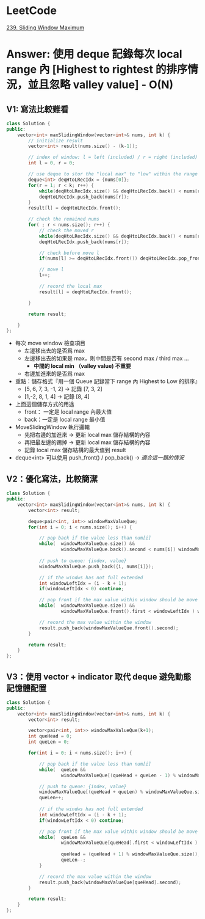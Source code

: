 # LeetCode
[239. Sliding Window Maximum](https://leetcode.com/problems/sliding-window-maximum/)

# Answer: 使用 deque 記錄每次 local range 內 [Highest to rightest 的排序情況，並且忽略 valley value] - O(N)
## V1:  寫法比較難看
```Cpp
class Solution {
public:
    vector<int> maxSlidingWindow(vector<int>& nums, int k) {
        // initialize result
        vector<int> result(nums.size() - (k-1));

        // index of window: l = left (included) / r = right (included)
        int l = 0, r = 0;

        // use deque to stor the "local max" to "low" within the range
        deque<int> deqHtoLRecIdx = {nums[0]};
        for(r = 1; r < k; r++) {
            while(deqHtoLRecIdx.size() && deqHtoLRecIdx.back() < nums[r]) deqHtoLRecIdx.pop_back();
            deqHtoLRecIdx.push_back(nums[r]);
        }
        result[l] = deqHtoLRecIdx.front();

        // check the remained nums
        for( ; r < nums.size(); r++) {
            // check the moved r
            while(deqHtoLRecIdx.size() && deqHtoLRecIdx.back() < nums[r]) deqHtoLRecIdx.pop_back();
            deqHtoLRecIdx.push_back(nums[r]);

            // check before move l
            if(nums[l] >= deqHtoLRecIdx.front()) deqHtoLRecIdx.pop_front();

            // move l
            l++;

            // record the local max
            result[l] = deqHtoLRecIdx.front();

        }

        return result;

    }
};
```

- 每次 move window 檢查項目
	- 左邊移出去的是否爲 max
	- 左邊移出去的如果是 max，則中間是否有 second max / third max ...
		- **中間的 local min （valley value) 不重要** 
	- 右邊加進來的是否爲 max
- 重點：儲存格式『用一個 Queue 記錄當下 range 內 Highest to Low 的排序』
	- [5, 6, 7, 3, -1,  2] -> 記錄 [7, 3, 2]
	- [1,-2, 8, 1, 4] -> 記錄 [8, 4]
- 上面這個儲存方式的用途
	- front： 一定是 local range 內最大值
	- back：一定是 local range 最小值
- MoveSlidingWindow 執行邏輯
	- 先把右邊的加進來 -> 更新 local max 儲存結構的內容
	- 再把最左邊的踢掉 -> 更新 local max 儲存結構的內容
	- 記錄 local max 儲存結構的最大值到 result
- deque\<int\> 可以使用 push_front() / pop_back() -> *適合這一題的情況*


## V2：優化寫法，比較簡潔
```Cpp
class Solution {
public:
    vector<int> maxSlidingWindow(vector<int>& nums, int k) {
        vector<int> result;

        deque<pair<int, int>> windowMaxValueQue;
        for(int i = 0; i < nums.size(); i++) {

            // pop back if the value less than num[i]
            while(  windowMaxValueQue.size() && 
                    windowMaxValueQue.back().second < nums[i]) windowMaxValueQue.pop_back();
    
            // push to queue: {index, value}
            windowMaxValueQue.push_back({i, nums[i]});

            // if the windws has not full extended
            int windowLeftIdx = (i - k + 1);
            if(windowLeftIdx < 0) continue;

            // pop front if the max value within window should be move out
            while(  windowMaxValueQue.size() &&
                    windowMaxValueQue.front().first < windowLeftIdx ) windowMaxValueQue.pop_front();

            // record the max value within the window
            result.push_back(windowMaxValueQue.front().second);
        }

        return result;
    }
};
```


## V3：使用 vector + indicator 取代 deque 避免動態記憶體配置
```Cpp
class Solution {
public:
    vector<int> maxSlidingWindow(vector<int>& nums, int k) {
        vector<int> result;

        vector<pair<int, int>> windowMaxValueQue(k+1);
        int queHead = 0;
        int queLen = 0;

        for(int i = 0; i < nums.size(); i++) {

            // pop back if the value less than num[i]
            while(  queLen && 
                    windowMaxValueQue[(queHead + queLen - 1) % windowMaxValueQue.size()].second < nums[i]) queLen--;

            // push to queue: {index, value}
            windowMaxValueQue[(queHead + queLen) % windowMaxValueQue.size()] = {i, nums[i]};
            queLen++;
    
            // if the windws has not full extended
            int windowLeftIdx = (i - k + 1);
            if(windowLeftIdx < 0) continue;

            // pop front if the max value within window should be move out
            while(  queLen &&
                    windowMaxValueQue[queHead].first < windowLeftIdx ) {
                        
                    queHead = (queHead + 1) % windowMaxValueQue.size();
                    queLen--;
            }

            // record the max value within the window
            result.push_back(windowMaxValueQue[queHead].second);
        }

        return result;
    }
};
```